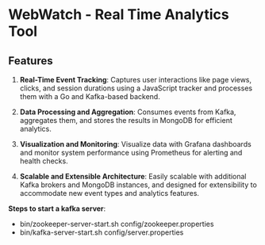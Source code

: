 # WebWatch - Real Time Analytics Tool

## Features

1. **Real-Time Event Tracking**: Captures user interactions like page views, clicks, and session durations using a JavaScript tracker and processes them with a Go and Kafka-based backend.
   
2. **Data Processing and Aggregation**: Consumes events from Kafka, aggregates them, and stores the results in MongoDB for efficient analytics.

3. **Visualization and Monitoring**: Visualize data with Grafana dashboards and monitor system performance using Prometheus for alerting and health checks.

4. **Scalable and Extensible Architecture**: Easily scalable with additional Kafka brokers and MongoDB instances, and designed for extensibility to accommodate new event types and analytics features.


**Steps to start a kafka server**: 
- bin/zookeeper-server-start.sh config/zookeeper.properties
- bin/kafka-server-start.sh config/server.properties
